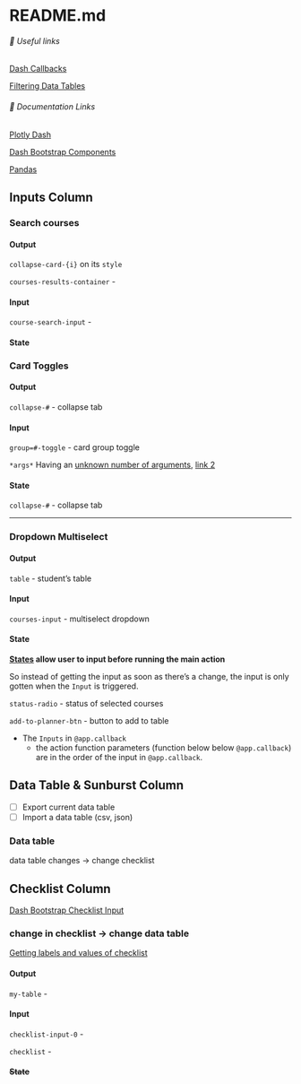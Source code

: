 # README.md

###### 🔗 Useful links

[Dash Callbacks](https://dash.plotly.com/basic-callbacks#dash-app-state) 

[Filtering Data Tables](https://dash.plotly.com/datatable/callbacks) 

###### 📑 Documentation Links

[Plotly Dash](https://dash.plotly.com/) 

[Dash Bootstrap Components](https://dash-bootstrap-components.opensource.faculty.ai/docs/components/layout/) 

[Pandas](http://pandas.pydata.org/docs/user_guide/10min.html) 

## Inputs Column
### Search courses

#### Output

`collapse-card-{i}` on its `style` 

`courses-results-container` - 

#### Input

`course-search-input` - 

#### State

### Card Toggles

#### Output

`collapse-#` - collapse tab

#### Input

`group=#-toggle` - card group toggle

`*args*` Having an [unknown number of arguments](https://bit.ly/3syoB0Z), [link 2](https://bit.ly/3fr7Kt9)

#### State

`collapse-#` - collapse tab

------

### Dropdown Multiselect

#### Output

`table` - student’s table

#### Input

`courses-input` - multiselect dropdown

#### State

**[States](https://bit.ly/3uePXK9) allow user to input before running the main action**

So instead of getting the input as soon as there’s a change, the input is only gotten when the `Input` is triggered.

`status-radio` - status of selected courses

`add-to-planner-btn` - button to add to table

- The `Inputs` in `@app.callback` 
  - the action function parameters (function below below `@app.callback`) are in the order of the input in `@app.callback`.

## Data Table & Sunburst Column

- [ ] Export current data table
- [ ] Import a data table (csv, json)

### Data table

data table changes -> change checklist



## Checklist Column

[Dash Bootstrap Checklist Input](https://bit.ly/3sDJ8Bk) 

### change in checklist -> change data table

[Getting labels and values of checklist](https://community.plotly.com/t/dcc-dropdown-using-selected-label-in-callback-not-value/22003/9) 

#### Output

`my-table` - 

#### Input

`checklist-input-0` - 

`checklist` - 

#### ~~State~~